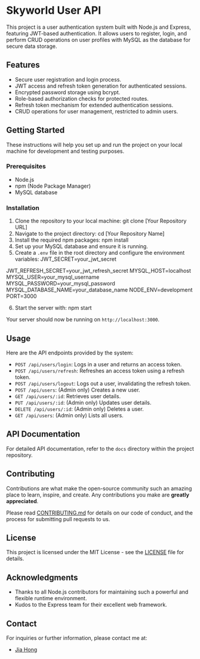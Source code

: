 # Skyworld User API

This project is a user authentication system built with Node.js and Express, featuring JWT-based authentication. It allows users to register, login, and perform CRUD operations on user profiles with MySQL as the database for secure data storage.

## Features

- Secure user registration and login process.
- JWT access and refresh token generation for authenticated sessions.
- Encrypted password storage using bcrypt.
- Role-based authorization checks for protected routes.
- Refresh token mechanism for extended authentication sessions.
- CRUD operations for user management, restricted to admin users.

## Getting Started

These instructions will help you set up and run the project on your local machine for development and testing purposes.

### Prerequisites

- Node.js
- npm (Node Package Manager)
- MySQL database

### Installation

1. Clone the repository to your local machine: git clone [Your Repository URL]
2. Navigate to the project directory: cd [Your Repository Name]
3. Install the required npm packages: npm install
4. Set up your MySQL database and ensure it is running.
5. Create a `.env` file in the root directory and configure the environment variables: JWT_SECRET=your_jwt_secret

JWT_REFRESH_SECRET=your_jwt_refresh_secret
MYSQL_HOST=localhost
MYSQL_USER=your_mysql_username
MYSQL_PASSWORD=your_mysql_password
MYSQL_DATABASE_NAME=your_database_name
NODE_ENV=development
PORT=3000

6. Start the server with: npm start

Your server should now be running on `http://localhost:3000`.

## Usage

Here are the API endpoints provided by the system:

- `POST /api/users/login`: Logs in a user and returns an access token.
- `POST /api/users/refresh`: Refreshes an access token using a refresh token.
- `POST /api/users/logout`: Logs out a user, invalidating the refresh token.
- `POST /api/users`: (Admin only) Creates a new user.
- `GET /api/users/:id`: Retrieves user details.
- `PUT /api/users/:id`: (Admin only) Updates user details.
- `DELETE /api/users/:id`: (Admin only) Deletes a user.
- `GET /api/users`: (Admin only) Lists all users.

## API Documentation

For detailed API documentation, refer to the `docs` directory within the project repository.

## Contributing

Contributions are what make the open-source community such an amazing place to learn, inspire, and create. Any contributions you make are **greatly appreciated**.

Please read [CONTRIBUTING.md](CONTRIBUTING.md) for details on our code of conduct, and the process for submitting pull requests to us.

## License

This project is licensed under the MIT License - see the [LICENSE](LICENSE.md) file for details.

## Acknowledgments

- Thanks to all Node.js contributors for maintaining such a powerful and flexible runtime environment.
- Kudos to the Express team for their excellent web framework.

## Contact

For inquiries or further information, please contact me at:

- [Jia Hong](jiahong.sim01@gmail.com)





